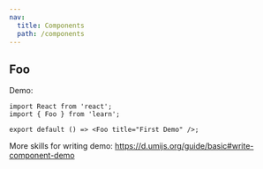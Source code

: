 ```yaml
---
nav:
  title: Components
  path: /components
---
```


## Foo

Demo:

```tsx
import React from 'react';
import { Foo } from 'learn';

export default () => <Foo title="First Demo" />;
```

More skills for writing demo: https://d.umijs.org/guide/basic#write-component-demo
